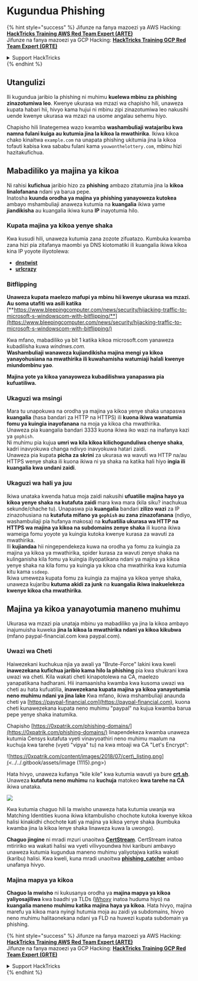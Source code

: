 # Kugundua Phishing

{% hint style="success" %}
Jifunze na fanya mazoezi ya AWS Hacking:<img src="/.gitbook/assets/arte.png" alt="" data-size="line">[**HackTricks Training AWS Red Team Expert (ARTE)**](https://training.hacktricks.xyz/courses/arte)<img src="/.gitbook/assets/arte.png" alt="" data-size="line">\
Jifunze na fanya mazoezi ya GCP Hacking: <img src="/.gitbook/assets/grte.png" alt="" data-size="line">[**HackTricks Training GCP Red Team Expert (GRTE)**<img src="/.gitbook/assets/grte.png" alt="" data-size="line">](https://training.hacktricks.xyz/courses/grte)

<details>

<summary>Support HackTricks</summary>

* Angalia [**mpango wa usajili**](https://github.com/sponsors/carlospolop)!
* **Jiunge na** 💬 [**kikundi cha Discord**](https://discord.gg/hRep4RUj7f) au [**kikundi cha telegram**](https://t.me/peass) au **tufuatilie** kwenye **Twitter** 🐦 [**@hacktricks\_live**](https://twitter.com/hacktricks\_live)**.**
* **Shiriki mbinu za hacking kwa kuwasilisha PRs kwa** [**HackTricks**](https://github.com/carlospolop/hacktricks) na [**HackTricks Cloud**](https://github.com/carlospolop/hacktricks-cloud) github repos.

</details>
{% endhint %}

## Utangulizi

Ili kugundua jaribio la phishing ni muhimu **kuelewa mbinu za phishing zinazotumiwa leo**. Kwenye ukurasa wa mzazi wa chapisho hili, unaweza kupata habari hii, hivyo kama hujui ni mbinu zipi zinazotumiwa leo nakusihi uende kwenye ukurasa wa mzazi na usome angalau sehemu hiyo.

Chapisho hili linategemea wazo kwamba **washambuliaji watajaribu kwa namna fulani kuiga au kutumia jina la kikoa la mwathirika**. Ikiwa kikoa chako kinaitwa `example.com` na unapata phishing ukitumia jina la kikoa tofauti kabisa kwa sababu fulani kama `youwonthelottery.com`, mbinu hizi hazitakufichua.

## Mabadiliko ya majina ya kikoa

Ni rahisi **kufichua** jaribio hizo za **phishing** ambazo zitatumia jina la **kikoa linalofanana** ndani ya barua pepe.\
Inatosha **kuunda orodha ya majina ya phishing yanayoweza kutokea** ambayo mshambuliaji anaweza kutumia na **kuangalia** ikiwa yame **jiandikisha** au kuangalia ikiwa kuna **IP** inayotumia hilo.

### Kupata majina ya kikoa yenye shaka

Kwa kusudi hili, unaweza kutumia zana zozote zifuatazo. Kumbuka kwamba zana hizi pia zitafanya maombi ya DNS kiotomatiki ili kuangalia ikiwa kikoa kina IP yoyote iliyotolewa:

* [**dnstwist**](https://github.com/elceef/dnstwist)
* [**urlcrazy**](https://github.com/urbanadventurer/urlcrazy)

### Bitflipping

**Unaweza kupata maelezo mafupi ya mbinu hii kwenye ukurasa wa mzazi. Au soma utafiti wa asili katika** [**https://www.bleepingcomputer.com/news/security/hijacking-traffic-to-microsoft-s-windowscom-with-bitflipping/**](https://www.bleepingcomputer.com/news/security/hijacking-traffic-to-microsoft-s-windowscom-with-bitflipping/)

Kwa mfano, mabadiliko ya bit 1 katika kikoa microsoft.com yanaweza kubadilisha kuwa _windnws.com._\
**Washambuliaji wanaweza kujiandikisha majina mengi ya kikoa yanayohusiana na mwathirika ili kuwahamisha watumiaji halali kwenye miundombinu yao**.

**Majina yote ya kikoa yanayoweza kubadilishwa yanapaswa pia kufuatiliwa.**

### Ukaguzi wa msingi

Mara tu unapokuwa na orodha ya majina ya kikoa yenye shaka unapaswa **kuangalia** (hasa bandari za HTTP na HTTPS) ili **kuona ikiwa wanatumia fomu ya kuingia inayofanana** na moja ya kikoa cha mwathirika.\
Unaweza pia kuangalia bandari 3333 kuona ikiwa iko wazi na inafanya kazi ya `gophish`.\
Ni muhimu pia kujua **umri wa kila kikoa kilichogunduliwa chenye shaka**, kadri inavyokuwa changa ndivyo inavyokuwa hatari zaidi.\
Unaweza pia kupata **picha za skrini** za ukurasa wa wavuti wa HTTP na/au HTTPS wenye shaka ili kuona ikiwa ni ya shaka na katika hali hiyo **ingia ili kuangalia kwa undani zaidi**.

### Ukaguzi wa hali ya juu

Ikiwa unataka kwenda hatua moja zaidi nakusihi **ufuatilie majina hayo ya kikoa yenye shaka na kutafuta zaidi** mara kwa mara (kila siku? inachukua sekunde/chache tu). Unapaswa pia **kuangalia** bandari **zilizo wazi** za IP zinazohusiana na **kutafuta mifano ya `gophish` au zana zinazofanana** (ndiyo, washambuliaji pia hufanya makosa) na **kufuatilia ukurasa wa HTTP na HTTPS wa majina ya kikoa na subdomains zenye shaka** ili kuona ikiwa wameiga fomu yoyote ya kuingia kutoka kwenye kurasa za wavuti za mwathirika.\
Ili **kujiandaa** hii ningependekeza kuwa na orodha ya fomu za kuingia za majina ya kikoa ya mwathirika, spider kurasa za wavuti zenye shaka na kulinganisha kila fomu ya kuingia iliyopatikana ndani ya majina ya kikoa yenye shaka na kila fomu ya kuingia ya kikoa cha mwathirika kwa kutumia kitu kama `ssdeep`.\
Ikiwa umeweza kupata fomu za kuingia za majina ya kikoa yenye shaka, unaweza kujaribu **kutuma akidi za junk** na **kuangalia ikiwa inakuelekeza kwenye kikoa cha mwathirika**.

## Majina ya kikoa yanayotumia maneno muhimu

Ukurasa wa mzazi pia unataja mbinu ya mabadiliko ya jina la kikoa ambayo inajumuisha kuweka **jina la kikoa la mwathirika ndani ya kikoa kikubwa** (mfano paypal-financial.com kwa paypal.com).

### Uwazi wa Cheti

Haiwezekani kuchukua njia ya awali ya "Brute-Force" lakini kwa kweli **inawezekana kufichua jaribio kama hilo la phishing** pia kwa shukrani kwa uwazi wa cheti. Kila wakati cheti kinapotolewa na CA, maelezo yanapatikana hadharani. Hii inamaanisha kwamba kwa kusoma uwazi wa cheti au hata kufuatilia, **inawezekana kupata majina ya kikoa yanayotumia neno muhimu ndani ya jina lake** Kwa mfano, ikiwa mshambuliaji anaunda cheti ya [https://paypal-financial.com](https://paypal-financial.com), kuona cheti kunawezekana kupata neno muhimu "paypal" na kujua kwamba barua pepe yenye shaka inatumika.

Chapisho [https://0xpatrik.com/phishing-domains/](https://0xpatrik.com/phishing-domains/) linapendekeza kwamba unaweza kutumia Censys kutafuta vyeti vinavyoathiri neno muhimu maalum na kuchuja kwa tarehe (vyeti "vipya" tu) na kwa mtoaji wa CA "Let's Encrypt":

![https://0xpatrik.com/content/images/2018/07/cert\_listing.png](<../../.gitbook/assets/image (1115).png>)

Hata hivyo, unaweza kufanya "kile kile" kwa kutumia wavuti ya bure [**crt.sh**](https://crt.sh). Unaweza **kutafuta neno muhimu** na **kuchuja** matokeo **kwa tarehe na CA** ikiwa unataka.

![](<../../.gitbook/assets/image (519).png>)

Kwa kutumia chaguo hili la mwisho unaweza hata kutumia uwanja wa Matching Identities kuona ikiwa kitambulisho chochote kutoka kwenye kikoa halisi kinakidhi chochote kati ya majina ya kikoa yenye shaka (kumbuka kwamba jina la kikoa lenye shaka linaweza kuwa la uwongo).

**Chaguo jingine** ni mradi mzuri unaoitwa [**CertStream**](https://medium.com/cali-dog-security/introducing-certstream-3fc13bb98067). CertStream inatoa mtiririko wa wakati halisi wa vyeti vilivyoundwa hivi karibuni ambavyo unaweza kutumia kugundua maneno muhimu yaliyotajwa katika wakati (karibu) halisi. Kwa kweli, kuna mradi unaoitwa [**phishing\_catcher**](https://github.com/x0rz/phishing\_catcher) ambao unafanya hivyo.

### **Majina mapya ya kikoa**

**Chaguo la mwisho** ni kukusanya orodha ya **majina mapya ya kikoa yaliyosajiliwa** kwa baadhi ya TLDs ([Whoxy](https://www.whoxy.com/newly-registered-domains/) inatoa huduma hiyo) na **kuangalia maneno muhimu katika majina haya ya kikoa**. Hata hivyo, majina marefu ya kikoa mara nyingi hutumia moja au zaidi ya subdomains, hivyo neno muhimu halitaonekana ndani ya FLD na huwezi kupata subdomain ya phishing.

{% hint style="success" %}
Jifunze na fanya mazoezi ya AWS Hacking:<img src="/.gitbook/assets/arte.png" alt="" data-size="line">[**HackTricks Training AWS Red Team Expert (ARTE)**](https://training.hacktricks.xyz/courses/arte)<img src="/.gitbook/assets/arte.png" alt="" data-size="line">\
Jifunze na fanya mazoezi ya GCP Hacking: <img src="/.gitbook/assets/grte.png" alt="" data-size="line">[**HackTricks Training GCP Red Team Expert (GRTE)**<img src="/.gitbook/assets/grte.png" alt="" data-size="line">](https://training.hacktricks.xyz/courses/grte)

<details>

<summary>Support HackTricks</summary>

* Angalia [**mpango wa usajili**](https://github.com/sponsors/carlospolop)!
* **Jiunge na** 💬 [**kikundi cha Discord**](https://discord.gg/hRep4RUj7f) au [**kikundi cha telegram**](https://t.me/peass) au **tufuatilie** kwenye **Twitter** 🐦 [**@hacktricks\_live**](https://twitter.com/hacktricks\_live)**.**
* **Shiriki mbinu za hacking kwa kuwasilisha PRs kwa** [**HackTricks**](https://github.com/carlospolop/hacktricks) na [**HackTricks Cloud**](https://github.com/carlospolop/hacktricks-cloud) github repos.

</details>
{% endhint %}
